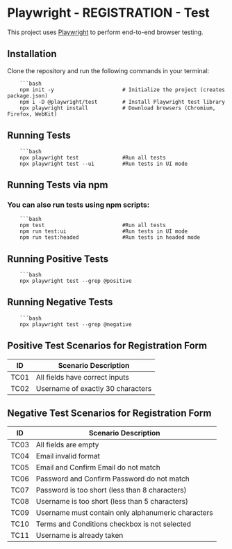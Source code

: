 # Playwright - REGISTRATION - Test

This project uses [Playwright](https://playwright.dev/) to perform end-to-end browser testing.

## Installation

Clone the repository and run the following commands in your terminal:

        ```bash
        npm init -y                      # Initialize the project (creates package.json)
        npm i -D @playwright/test        # Install Playwright test library
        npx playwright install           # Download browsers (Chromium, Firefox, WebKit)

## Running Tests
        ```bash
        npx playwright test              #Run all tests
        npx playwright test --ui         #Run tests in UI mode

## Running Tests via npm 
### You can also run tests using npm scripts:
        ```bash
        npm test                         #Run all tests
        npm run test:ui                  #Run tests in UI mode
        npm run test:headed              #Run tests in headed mode

## Running Positive Tests
        ```bash
        npx playwright test --grep @positive
## Running Negative Tests
        ```bash
        npx playwright test --grep @negative


## Positive Test Scenarios for Registration Form

| ID   | Scenario Description                             |
|------|--------------------------------------------------|
| TC01  | All fields have correct inputs                         |
| TC02  | Username of exactly 30 characters                |

## Negative Test Scenarios for Registration Form

| ID  | Scenario Description                                      |
|-----|-----------------------------------------------------------|
| TC03 | All fields are empty                                       |
| TC04 | Email invalid format                                      |
| TC05 | Email and Confirm Email do not match                       |
| TC06 | Password and Confirm Password do not match                 |
| TC07 | Password is too short (less than 8 characters)            |
| TC08 | Username is too short (less than 5 characters)            |
| TC09 | Username must contain only alphanumeric characters        |
| TC10 | Terms and Conditions checkbox is not selected             |
| TC11 | Username is already taken                                |
